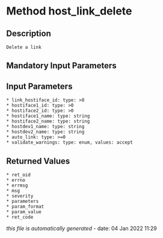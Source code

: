 # Method host_link_delete

## Description
	Delete a link

## Mandatory Input Parameters

## Input Parameters
	* link_hostiface_id: type: >0
	* hostiface1_id: type: >0
	* hostiface2_id: type: >0
	* hostiface1_name: type: string
	* hostiface2_name: type: string
	* hostdev1_name: type: string
	* hostdev2_name: type: string
	* auto_link: type: >=0
	* validate_warnings: type: enum, values: accept

## Returned Values
	* ret_oid
	* errno
	* errmsg
	* msg
	* severity
	* parameters
	* param_format
	* param_value
	* ret_code


*this file is automatically generated* - date: 04 Jan 2022 11:29
